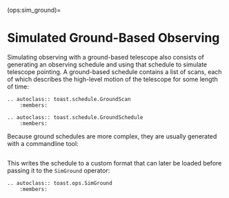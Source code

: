 (ops:sim_ground)=
# Simulated Ground-Based Observing

Simulating observing with a ground-based telescope also consists of
generating an observing schedule and using that schedule to simulate
telescope pointing. A ground-based schedule contains a list of scans,
each of which describes the high-level motion of the telescope for some
length of time:

```{eval-rst}
.. autoclass:: toast.schedule.GroundScan
    :members:
```

```{eval-rst}
.. autoclass:: toast.schedule.GroundSchedule
    :members:
```

Because ground schedules are more complex, they are usually generated
with a commandline tool:

```{include} toast_ground_schedule.inc
```

This writes the schedule to a custom format that can later be loaded
before passing it to the `SimGround` operator:

```{eval-rst}
.. autoclass:: toast.ops.SimGround
    :members:
```
